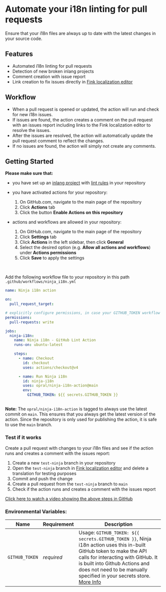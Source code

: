 <doc-image src="https://cdn.jsdelivr.net/gh/opral/monorepo@latest/inlang/source-code/github-lint-action/assets/ninja-i18n-cover.png"></doc-image>

# Automate your i18n linting for pull requests

Ensure that your i18n files are always up to date with the latest changes in your source code.

## Features

- Automated i18n linting for pull requests
- Detection of new broken inlang projects
- Comment creation with issue report
- Link creation to fix issues directly in [Fink localization editor](https://inlang.com/m/tdozzpar/app-inlang-finkLocalizationEditor)

## Workflow

<doc-video src="https://cdn.jsdelivr.net/gh/opral/monorepo@latest/inlang/source-code/github-lint-action/assets/Ninja-showcase.mp4"></doc-video>

- When a pull request is opened or updated, the action will run and check for new i18n issues.
- If issues are found, the action creates a comment on the pull request with an issues report including links to the Fink localization editor to resolve the issues.
- After the issues are resolved, the action will automatically update the pull request comment to reflect the changes.
- If no issues are found, the action will simply not create any comments.

## Getting Started

**Please make sure that:**
- you have set up an [inlang project](https://inlang.com//documentation/concept/project) with [lint rules](https://inlang.com/c/lint-rules) in your repository
- you have activated actions for your repository:

    1. On GitHub.com, navigate to the main page of the repository
    2. Click **Actions** tab
    3. Click the button **Enable Actions on this repository**
- actions and workflows are allowed in your repository:

    1. On GitHub.com, navigate to the main page of the repository
    2. Click **Settings** tab
    3. Click **Actions** in the left sidebar, then click **General**
    4. Select the desired option (e.g. **Allow all actions and workflows**) under **Actions permissions**
    5. Click **Save** to apply the settings

<br>

Add the following workflow file to your repository in this path `.github/workflows/ninja_i18n.yml`

```yml
name: Ninja i18n action

on:
  pull_request_target:

# explicitly configure permissions, in case your GITHUB_TOKEN workflow permissions are set to read-only in repository settings
permissions: 
  pull-requests: write

jobs:
  ninja-i18n:
    name: Ninja i18n - GitHub Lint Action
    runs-on: ubuntu-latest

    steps:
      - name: Checkout
        id: checkout
        uses: actions/checkout@v4

      - name: Run Ninja i18n
        id: ninja-i18n
        uses: opral/ninja-i18n-action@main
        env:
          GITHUB_TOKEN: ${{ secrets.GITHUB_TOKEN }}
          
```

**Note:** The `opral/ninja-i18n-action` is tagged to always use the latest commit on `main`. This ensures that you always get the latest version of the action. Since the repository is only used for publishing the action, it is safe to use the `main` branch.

### Test if it works

Create a pull request with changes to your i18n files and see if the action runs and creates a comment with the issues report:

1. Create a new `test-ninja` branch in your repository
2. Open the `test-ninja` branch in [Fink localization editor](https://fink.inlang.com) and delete a translation for testing purposes
3. Commit and push the change
4. Create a pull request from the `test-ninja` branch to `main`
5. Check if the action runs and creates a comment with the issues report

[Click here to watch a video showing the above steps in GitHub](https://www.loom.com/share/c4d15fefb0854ca4b75a85cdb0d2c7e3)

### Environmental Variables:

| Name                  | Requirement | Description |
| --------------------- | ----------- | ----------- |
| `GITHUB_TOKEN`        | _required_ | Usage: `GITHUB_TOKEN: ${{ secrets.GITHUB_TOKEN }}`,  Ninja i18n action uses this in-built GitHub token to make the API calls for interacting with GitHub. It is built into Github Actions and does not need to be manually specified in your secrets store. [More Info](https://help.github.com/en/actions/configuring-and-managing-workflows/authenticating-with-the-github_token)|
